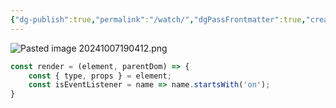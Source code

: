 ```yaml
---
{"dg-publish":true,"permalink":"/watch/","dgPassFrontmatter":true,"created":"2024-10-07T18:57:41.102+08:00","updated":"2024-10-08T15:36:19.649+08:00"}
---
```



![Pasted image 20241007190412.png](/img/user/Pasted%20image%2020241007190412.png)

```js
const render = (element, parentDom) => {
	const { type, props } = element;
	const isEventListener = name => name.startsWith('on');
}
```